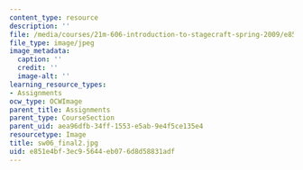 ```yaml
---
content_type: resource
description: ''
file: /media/courses/21m-606-introduction-to-stagecraft-spring-2009/e851e4bf3ec95644eb076d8d58831adf_sw06_final2.jpg
file_type: image/jpeg
image_metadata:
  caption: ''
  credit: ''
  image-alt: ''
learning_resource_types:
- Assignments
ocw_type: OCWImage
parent_title: Assignments
parent_type: CourseSection
parent_uid: aea96dfb-34ff-1553-e5ab-9e4f5ce135e4
resourcetype: Image
title: sw06_final2.jpg
uid: e851e4bf-3ec9-5644-eb07-6d8d58831adf
---
```

